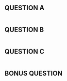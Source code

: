 ## QUESTION A


```bash

```

## QUESTION B


```bash

```

## QUESTION  C


```bash

```

## BONUS QUESTION 


```bash

```